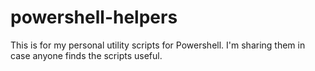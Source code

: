 # powershell-helpers
This is for my personal utility scripts for Powershell. I'm sharing them in case anyone finds the scripts useful.
